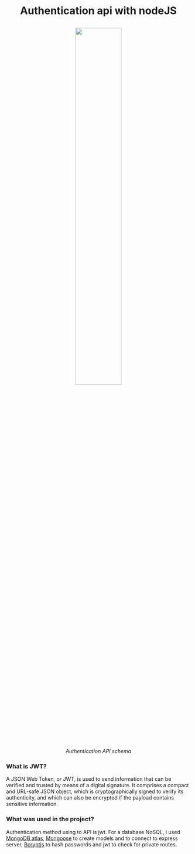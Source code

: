 <h1 align="center"> 
  Authentication api with nodeJS 
</h1>

<h2 align="center">
  <img src="https://i.imgur.com/U5e74Ml.png" width=50%" />
</h2>

<p align="center">
  <i> Authentication API schema </i>
</p>

<h3>What is JWT?</h3>

A JSON Web Token, or JWT, is used to send information that can be verified and trusted by means of a digital signature. 
It comprises a compact and URL-safe JSON object, which is cryptographically signed to verify its authenticity, 
and which can also be encrypted if the payload contains sensitive information.


<h3>What was used in the project?</h3>

Authentication method using to API is jwt. 
For a database NoSQL, i used [MongoDB atlas](https://www.mongodb.com/cloud/atlas), [Mongoose](https://mongoosejs.com/) to create models and to connect to express server, [Bcryptjs](https://www.npmjs.com/package/bcryptjs) to hash passwords and jwt to check for private routes.
